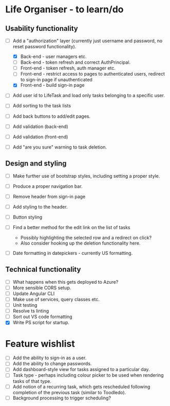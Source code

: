 # Life Organiser - to learn/do

## Usability functionality

- [ ] Add a "authorization" layer (currently just username and password, no reset password functionality).
	- [X] Back-end - user managers etc.
	- [ ] Back-end - token refresh and correct AuthPrincipal.
	- [ ] Front-end - token refresh, auth manager etc.
	- [ ] Front-end - restrict access to pages to authenticated users, redirect to sign-in page if unauthenticated
	- [X] Front-end - build sign-in page
- [ ] Add user id to LifeTask and load only tasks belonging to a specific user.
- [ ] Add sorting to the task lists
- [ ] Add back buttons to add/edit pages.
- [ ] Add validation (back-end)
- [ ] Add validation (front-end)
- [ ] Add "are you sure" warning to task deletion.


## Design and styling

- [ ] Make further use of bootstrap styles, including setting a proper style.
- [ ] Produce a proper navigation bar.
- [ ] Remove header from sign-in page
- [ ] Add styling to the header.
- [ ] Button styling
- [ ] Find a better method for the edit link on the list of tasks 
	- Possibly highlighting the selected row and a redirect on click?
	- Also consider hooking up the deletion functionality here.
- [ ] Date formatting in datepickers - currently US formatting.


## Technical functionality

- [ ] What happens when this gets deployed to Azure?
- [ ] More sensible CORS setup.
- [ ] Update Angular CLI
- [ ] Make use of services, query classes etc.
- [ ] Unit testing
- [ ] Resolve ts linting
- [ ] Sort out VS code formatting
- [X] Write PS script for startup.

# Feature wishlist

- [ ] Add the ability to sign-in as a user.
- [ ] Add the ability to change passwords.
- [ ] Add dashboard-style view for tasks assigned to a particular day.
- [ ] Task type - perhaps including colour picker to be used when rendering tasks of that type.
- [ ] Add notion of a recurring task, which gets rescheduled following completion of the previous task (similar to Toodledo).
- [ ] Background processing to trigger scheduling?
